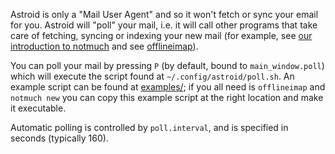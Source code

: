 Astroid is only a "Mail User Agent" and so it won't fetch or sync your email for you. Astroid will "poll" your mail, i.e. it will call other programs that take care of fetching, syncing or indexing your new mail (for example, see [our introduction to notmuch](./Introduction-to-notmuch) and see [offlineimap](http://offlineimap.org/)).

You can poll your mail by pressing `P` (by default, bound to `main_window.poll`) which will execute the script found at `~/.config/astroid/poll.sh`. An example script can be found at [examples/](https://github.com/gauteh/astroid/tree/master/examples); if you all need is `offlineimap` and `notmuch new` you can copy this example script at the right location and make it executable.

Automatic polling is controlled by `poll.interval`, and is specified in seconds (typically 160).